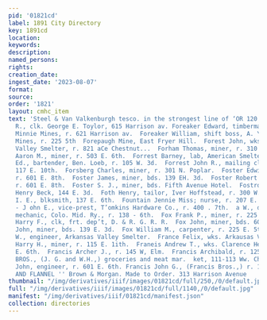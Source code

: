 ```yaml
---
pid: '01821cd'
label: 1891 City Directory
key: 1891cd
location: 
keywords: 
description: 
named_persons: 
rights: 
creation_date: 
ingest_date: '2023-08-07'
format: 
source: 
order: '1821'
layout: cmhc_item
text: 'Steel & Van Valkenburgh tesco. in the strongest line of ‘OR 120 FRA  Ford Ward
  R., clk. George E. Toylor, 615 Harrison av. Foreaker Edward, timberman, A. Y. and
  Minnie Mines, r. 621 Harrison av.  Foreaker William, shift boss, A. Y. and Minnie
  Mines, r. 225 5th  Forepaugh Mine, East Fryer Hill.  Forest John, wks. Arkansas
  Valley Smelter, r. 821 aCe Chestnut...  Forham Thomas, miner, r. 310 N. Poplar.  Forman
  Aaron M., miner, r. 503 E. 6th.  Forrest Barney, lab, American Smelter.  Forrest
  Ed., bartender, Ben. Loeb, r. 105 W. 3d.  Forrest John R., mailing clk, P. O., r.
  117 E. 10th.  Forsberg Charles, miner, r. 301 N. Poplar.  Foster Edwin G., miner,
  r. 601 E. 8th.  Foster James, miner, bds. 139 EH. 3d.  Foster Robert L., miner,
  r. 601 E. 8th.  Foster S. J., miner, bds. Fifth Avenue Hotel.  Fostrom John, barkpr,
  Henry Beck, 144 E. 3d.  Foth Henry, tailor, Iver Hoffstead, r. 300 W. 4th.  Fountain
  I. E., blksmith, 137 E. 6th.  Fountain Jennie Miss; nurse, r. 207 E. 8th.  Foutz
  - J ohn E., vice-prest, T’omkins Hardware Co., r. 400 . 7th.  a W., div. master
  mechanic, Colo. Mid. Ry., r. 138 - 6th.  Fox Frank P., miner, r. 225 E. 5th.  Fox
  Harry F., clk, frt. dep’t, D. & R. G. R. R.  Fox John, miner, bds. 606 E. 6th.  Fox
  John, miner, bds. 139 E. 3d.  Fox William M., carpenter, r. 225 E. 5th.  Foy W.
  W., engineer, Arkansas Valley Smelter.  France Felix, wks. Arkausas Valley Smelter.  France
  Harry H., miner, r. 115 E. 1ith.  Franeis Andrew T., wks. Clarence Hersey, r. 601
  E. 6th.  Francis Archer J., r. 145 W, Elm.  Francis Archibald, r. 125 W. Elm.     FRANCIS
  BROS., (J. G. and W.H.,) groceries and meat mar.  ket, 111-113 Ww. Chestnut. Francis
  John, engineer, r. 601 E. 6th. Francis John G., (Francis Bros.,) r. 125 W. Elm.  WHITE
  AND FLANNEL '' Brown & Morgan. Made to Order. 313 Harrison Avenue    '
thumbnail: "/img/derivatives/iiif/images/01821cd/full/250,/0/default.jpg"
full: "/img/derivatives/iiif/images/01821cd/full/1140,/0/default.jpg"
manifest: "/img/derivatives/iiif/01821cd/manifest.json"
collection: directories
---
```

